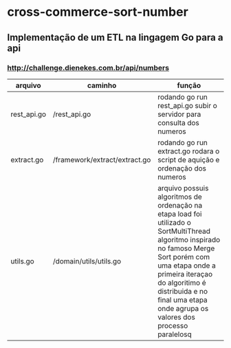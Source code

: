 # cross-commerce-sort-number

## Implementação de um ETL na lingagem Go para a api

### <http://challenge.dienekes.com.br/api/numbers>

arquivo | caminho | função
--- | --- | ---
rest_api.go| /rest_api.go | rodando go run rest_api.go subir o servidor para consulta dos numeros
extract.go | /framework/extract/extract.go | rodando go run extract.go rodara o script de aquição e ordenação dos numeros
utils.go |/domain/utils/utils.go| arquivo possuis algoritmos de ordenação na etapa load foi utilizado o SortMultiThread algoritmo inspirado no famoso Merge Sort porém com uma etapa onde a primeira iteraçao do algoritimo é distribuida e no final uma etapa onde agrupa os valores dos processo paralelosq
